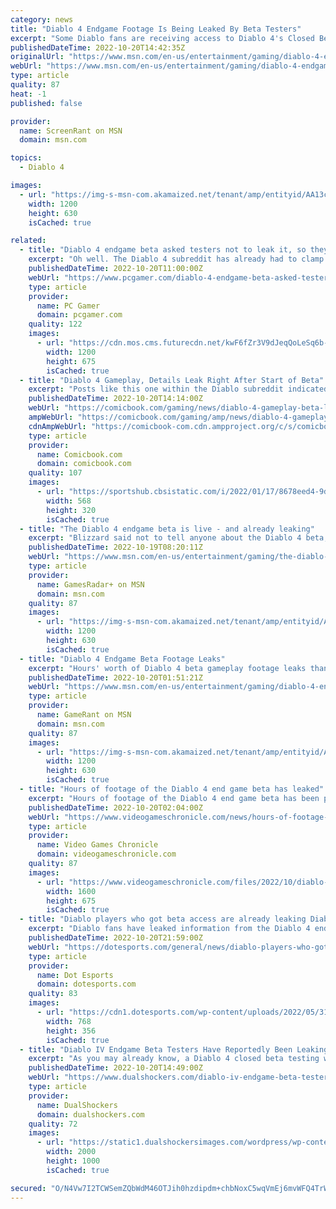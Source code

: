 ```yaml
---
category: news
title: "Diablo 4 Endgame Footage Is Being Leaked By Beta Testers"
excerpt: "Some Diablo fans are receiving access to Diablo 4's Closed Beta Test, but not all of them have been able to keep it or its gameplay secret."
publishedDateTime: 2022-10-20T14:42:35Z
originalUrl: "https://www.msn.com/en-us/entertainment/gaming/diablo-4-endgame-footage-is-being-leaked-by-beta-testers/ar-AA13cumy"
webUrl: "https://www.msn.com/en-us/entertainment/gaming/diablo-4-endgame-footage-is-being-leaked-by-beta-testers/ar-AA13cumy"
type: article
quality: 87
heat: -1
published: false

provider:
  name: ScreenRant on MSN
  domain: msn.com

topics:
  - Diablo 4

images:
  - url: "https://img-s-msn-com.akamaized.net/tenant/amp/entityid/AA13cAuV.img?h=630&w=1200&m=6&q=60&o=t&l=f&f=jpg"
    width: 1200
    height: 630
    isCached: true

related:
  - title: "Diablo 4 endgame beta asked testers not to leak it, so they leaked it immediately"
    excerpt: "Oh well. The Diablo 4 subreddit has already had to clamp down (opens in new tab) on posts from excited beta participants violating their NDAs, but the cat's out of the bag. The internet is already ..."
    publishedDateTime: 2022-10-20T11:00:00Z
    webUrl: "https://www.pcgamer.com/diablo-4-endgame-beta-asked-testers-not-to-leak-it-so-they-leaked-it-immediately/"
    type: article
    provider:
      name: PC Gamer
      domain: pcgamer.com
    quality: 122
    images:
      - url: "https://cdn.mos.cms.futurecdn.net/kwF6fZr3V9dJeqQoLeSq6b-1200-80.jpg"
        width: 1200
        height: 675
        isCached: true
  - title: "Diablo 4 Gameplay, Details Leak Right After Start of Beta"
    excerpt: "Posts like this one within the Diablo subreddit indicated to others who might not've been in the know that the beta was indeed live. Some have questioned whether or not PSAs like this one are against ..."
    publishedDateTime: 2022-10-20T14:14:00Z
    webUrl: "https://comicbook.com/gaming/news/diablo-4-gameplay-beta-leak/"
    ampWebUrl: "https://comicbook.com/gaming/amp/news/diablo-4-gameplay-beta-leak/"
    cdnAmpWebUrl: "https://comicbook-com.cdn.ampproject.org/c/s/comicbook.com/gaming/amp/news/diablo-4-gameplay-beta-leak/"
    type: article
    provider:
      name: Comicbook.com
      domain: comicbook.com
    quality: 107
    images:
      - url: "https://sportshub.cbsistatic.com/i/2022/01/17/8678eed4-9d9d-4a1c-a8d6-e2eb8a575660/playstation-nintendo-xbox-steam-logos.jpg?width=568&height=320"
        width: 568
        height: 320
        isCached: true
  - title: "The Diablo 4 endgame beta is live - and already leaking"
    excerpt: "Blizzard said not to tell anyone about the Diablo 4 beta, according to players telling everyone about the Diablo 4 beta ..."
    publishedDateTime: 2022-10-19T08:20:11Z
    webUrl: "https://www.msn.com/en-us/entertainment/gaming/the-diablo-4-endgame-beta-is-live-and-already-leaking/ar-AA139A1I"
    type: article
    provider:
      name: GamesRadar+ on MSN
      domain: msn.com
    quality: 87
    images:
      - url: "https://img-s-msn-com.akamaized.net/tenant/amp/entityid/AA120OUA.img?h=630&w=1200&m=6&q=60&o=t&l=f&f=jpg"
        width: 1200
        height: 630
        isCached: true
  - title: "Diablo 4 Endgame Beta Footage Leaks"
    excerpt: "Hours' worth of Diablo 4 beta gameplay footage leaks thanks to the ongoing closed beta, highlighting the game's endgame gameplay loop."
    publishedDateTime: 2022-10-20T01:51:21Z
    webUrl: "https://www.msn.com/en-us/entertainment/gaming/diablo-4-endgame-beta-footage-leaks/ar-AA13aXAn"
    type: article
    provider:
      name: GameRant on MSN
      domain: msn.com
    quality: 87
    images:
      - url: "https://img-s-msn-com.akamaized.net/tenant/amp/entityid/AA13b4kT.img?h=630&w=1200&m=6&q=60&o=t&l=f&f=jpg"
        width: 1200
        height: 630
        isCached: true
  - title: "Hours of footage of the Diablo 4 end game beta has leaked"
    excerpt: "Hours of footage of the Diablo 4 end game beta has been published online following the launch of the closed test. The game’s latest testing phase in supposed to be confidential, meaning players aren’t ..."
    publishedDateTime: 2022-10-20T02:04:00Z
    webUrl: "https://www.videogameschronicle.com/news/hours-of-footage-of-the-diablo-4-end-game-beta-has-leaked/"
    type: article
    provider:
      name: Video Games Chronicle
      domain: videogameschronicle.com
    quality: 87
    images:
      - url: "https://www.videogameschronicle.com/files/2022/10/diablo-4-necromancer.jpg"
        width: 1600
        height: 675
        isCached: true
  - title: "Diablo players who got beta access are already leaking Diablo 4 endgame details"
    excerpt: "Diablo fans have leaked information from the Diablo 4 end-game beta. Blizzard sent out beta invites to players who have recently “spent significant amounts of time” playing the end-game experiences of ..."
    publishedDateTime: 2022-10-20T21:59:00Z
    webUrl: "https://dotesports.com/general/news/diablo-players-who-got-beta-access-are-already-leaking-diablo-4-endgame-details"
    type: article
    provider:
      name: Dot Esports
      domain: dotesports.com
    quality: 83
    images:
      - url: "https://cdn1.dotesports.com/wp-content/uploads/2022/05/31100852/diablo-gear-key-art-768x356.png"
        width: 768
        height: 356
        isCached: true
  - title: "Diablo IV Endgame Beta Testers Have Reportedly Been Leaking Footage"
    excerpt: "As you may already know, a Diablo 4 closed beta testing was scheduled for this year, which has gone live a few days earlier apparently, as some invited players have shared their invitation email from ..."
    publishedDateTime: 2022-10-20T14:49:00Z
    webUrl: "https://www.dualshockers.com/diablo-iv-endgame-beta-testers-leaking-footage/"
    type: article
    provider:
      name: DualShockers
      domain: dualshockers.com
    quality: 72
    images:
      - url: "https://static1.dualshockersimages.com/wordpress/wp-content/uploads/2022/10/Diablo-4.jpg"
        width: 2000
        height: 1000
        isCached: true

secured: "O/N4Vw7I2TCWSemZQbWdM46OTJih0hzdipdm+chbNoxC5wqVmEj6mvWFQ4TrWL+hHSY+APtS5PgC5uRsfJGZ9PUT+c4y4IydIBkkvsk58esJuIB/2kx9T5qs71GwR35QIvsnJk8L5Q8Gu6eRaQxwUrC6QjJeus8VWCkHKFFbyCwtJzz4pocq5YPz3Z8ckLepxYzs/FTEcl/g0G9c+MhVCgvIzpwRGDLEkMbd7c3NukhAJ3AddkFD09RvKmTKu5t8V24Dw3D2dJyWvEAftW+jF9BzIjV8y1tRTHgesXIyAfLD7eki5jJ2uWNc3PSR7Xhx64l0C0pAeSZPA+ECO79WsqmG+OPx4bGhDDaz7YpvAE8=;Pj2e5+Ye6GA92+f4bkByDg=="
---
```


